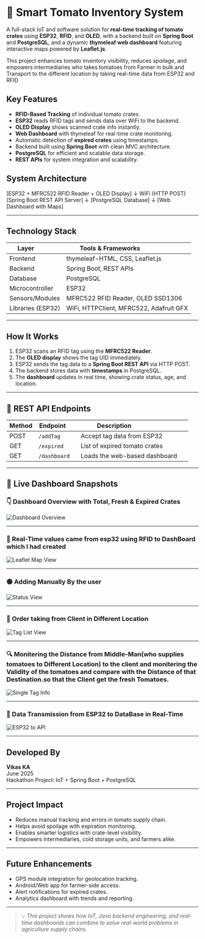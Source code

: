 # 🍅 Smart Tomato Inventory System

A full-stack IoT and software solution for **real-time tracking of tomato crates** using **ESP32**, **RFID**, and **OLED**, with a backend built on **Spring Boot** and **PostgreSQL**, and a dynamic **thymeleaf web dashboard** featuring interactive maps powered by **Leaflet.js**.

This project enhances tomato inventory visibility, reduces spoilage, and empowers intermediaries who takes tomatoes from Farmer in bulk  and Transport to the different location by taking real-time data from ESP32 and RFID 



##  Key Features

-  **RFID-Based Tracking** of individual tomato crates.
-  **ESP32** reads RFID tags and sends data over WiFi to the backend.
-  **OLED Display** shows scanned crate info instantly.
-  **Web Dashboard** with thymeleaf for real-time crate monitoring.
-  Automatic detection of **expired crates** using timestamps.
-  Backend built using **Spring Boot** with clean MVC architecture.
-  **PostgreSQL** for efficient and scalable data storage.
-  **REST APIs** for system integration and scalability.



##  System Architecture

[ESP32 + MFRC522 RFID Reader + OLED Display]
↓ WiFi (HTTP POST)
[Spring Boot REST API Server]
↓
[PostgreSQL Database]
↓
[Web Dashboard with Maps]




---

##  Technology Stack

| Layer            | Tools & Frameworks                      |
|------------------|------------------------------------------|
| Frontend         | thymeleaf-HTML, CSS, Leaflet.js               |
| Backend          | Spring Boot, REST APIs                   |
| Database         | PostgreSQL                               |
| Microcontroller  | ESP32                                    |
| Sensors/Modules  | MFRC522 RFID Reader, OLED SSD1306        |
| Libraries (ESP32)| WiFi, HTTPClient, MFRC522, Adafruit GFX  |

---

##  How It Works

1.  ESP32 scans an RFID tag using the **MFRC522 Reader**.
2.  The **OLED display** shows the tag UID immediately.
3.  ESP32 sends the tag data to a **Spring Boot REST API** via HTTP POST.
4.  The backend stores data with **timestamps** in PostgreSQL.
5.  The **dashboard** updates in real time, showing crate status, age, and location.

---

## 🔗 REST API Endpoints

| Method | Endpoint      | Description                        |
|--------|----------------|-------------------------------------|
| POST   | `/addTag`      | Accept tag data from ESP32         |
| GET    | `/expired`     | List of expired tomato crates      |
| GET    | `/dashboard`   | Loads the web-based dashboard      |

---

## 📸 Live Dashboard Snapshots

### 👇 Dashboard Overview with Total, Fresh & Expired Crates
![Dashboard Overview](https://github.com/user-attachments/assets/b3283a12-0a5d-4711-b93a-2ae408eaa8c9)

---

### 📍 Real-Time values came from esp32 using RFID to DashBoard which I had created 
![Leaflet Map View](https://github.com/user-attachments/assets/9c50fd52-d5bd-422c-b5c3-4d0d44d09fb1)

---

### 🟢 Adding Manually By the user 
![Status View](https://github.com/user-attachments/assets/e4c2a81b-a681-47a9-99bb-8674d904fa77)

---

### 🧾 Order taking from Client in Different Location
![Tag List View](https://github.com/user-attachments/assets/36feea5a-052f-4739-bf96-3e2b88ffd060)

---

### 🔍 Monitering the Distance from Middle-Man(who supplies tomatoes to Different Location) to the client and monitering the Validity of the tomatoes and compare with the Distance of that Destination.so that the Client get the fresh Tomatoes.
![Single Tag Info](https://github.com/user-attachments/assets/0922d477-ce89-4b9a-815f-f2b0b77796d2)

---

### 📲 Data Transmission from ESP32 to DataBase in Real-Time 
![ESP32 to API](https://github.com/user-attachments/assets/21eed83f-eb30-4aac-b2d5-983b2e2fa30d)

---

##  Developed By

**Vikas KA**  
 June 2025  
 Hackathon Project: IoT + Spring Boot + PostgreSQL

---

## Project Impact

-  Reduces manual tracking and errors in tomato supply chain.
-  Helps avoid spoilage with expiration monitoring.
-  Enables smarter logistics with crate-level visibility.
-  Empowers intermediaries, cold storage units, and farmers alike.

---

## Future Enhancements

-  GPS module integration for geolocation tracking.
-  Android/Web app for farmer-side access.
-  Alert notifications for expired crates.
-  Analytics dashboard with trends and reporting.

---

> 💡 *This project shows how IoT, Java backend engineering, and real-time dashboards can combine to solve real-world problems in agriculture supply chains.*




